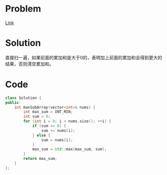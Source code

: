 # Problem
[Link](https://leetcode-cn.com/problems/maximum-subarray/)

# Solution

直接扫一遍，如果前面的累加和是大于0的，表明加上前面的累加和会得到更大的结果，否则清空累加和。

# Code
```cpp
class Solution {
public:
    int maxSubArray(vector<int>& nums) {
        int max_sum = INT_MIN;
        int sum = 0;
        for (int i = 0; i < nums.size(); ++i) {
            if (sum >= 0) {
                sum += nums[i];
            } else {
                sum = nums[i];
            }
            max_sum = std::max(max_sum, sum);
        }
        return max_sum;
    }
};
```